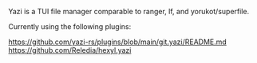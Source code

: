 Yazi is a TUI file manager comparable to ranger, lf, and yorukot/superfile.

Currently using the following plugins:

https://github.com/yazi-rs/plugins/blob/main/git.yazi/README.md
https://github.com/Reledia/hexyl.yazi

